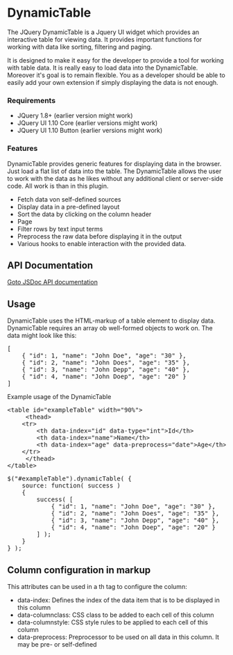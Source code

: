DynamicTable
============

The JQuery DynamicTable is a Jquery UI widget which provides an interactive table for viewing data.
It provides important functions for working with data like sorting, filtering and paging. 

It is designed to make it easy for the developer to provide a tool for working with table data. It is really easy to load data into the DynamicTable. Moreover it's goal is to remain flexible. You as a developer should be able to easily add your own extension if simply displaying the data is not enough.

### Requirements

- JQuery 1.8+ (earlier version might work)
- JQuery UI 1.10 Core (earlier versions might work)
- JQuery UI 1.10 Button  (earlier versions might work)

### Features

DynamicTable provides generic features for displaying data in the browser. Just load a flat list of data into the table. The DynamicTable allows the user to work with the data as he likes without any additional client or server-side code. All work is than in this plugin.

- Fetch data von self-defined sources
- Display data in a pre-defined layout
- Sort the data by clicking on the column header
- Page 
- Filter rows by text input terms
- Preprocess the raw data before displaying it in the output
- Various hooks to enable interaction with the provided data.

## API Documentation

<a href="http://bjoernruberg.github.io/DynamicTable/src/out/custom.dynamicTable.html">Goto JSDoc API documentation</a>

## Usage

DynamicTable uses the HTML-markup of a table element to display data. DynamicTable requires an array ob well-formed objects to work on. The data might look like this:

<pre>
[
	{ "id": 1, "name": "John Doe", "age": "30" },
	{ "id": 2, "name": "John Does", "age": "35" },
	{ "id": 3, "name": "John Depp", "age": "40" },
	{ "id": 4, "name": "John Doep", "age": "20" }
]
</pre>

Example usage of the DynamicTable
<pre>
&lt;table id=&quot;exampleTable&quot; width=&quot;90%&quot;&gt;
     &lt;thead&gt;
	&lt;tr&gt;
	    &lt;th data-index=&quot;id&quot; data-type=&quot;int&quot;&gt;Id&lt;/th&gt;
	    &lt;th data-index=&quot;name&quot;&gt;Name&lt;/th&gt;
	    &lt;th data-index=&quot;age&quot; data-preprocess=&quot;date&quot;&gt;Age&lt;/th&gt;
	&lt;/tr&gt;
     &lt;/thead&gt;
&lt;/table&gt;	
</pre>

<pre>
$("#exampleTable").dynamicTable( {
	source: function( success )
	{
		success( [
			{ "id": 1, "name": "John Doe", "age": "30" },
			{ "id": 2, "name": "John Does", "age": "35" },
			{ "id": 3, "name": "John Depp", "age": "40" },
			{ "id": 4, "name": "John Doep", "age": "20" }
		] );
	}
} );
</pre>

## Column configuration in markup

This attributes can be used in a th tag to configure the column:
- data-index: Defines the index of the data item that is to be displayed in this column
- data-columnclass: CSS class to be added to each cell of this column
- data-columnstyle: CSS style rules to be applied to each cell of this column
- data-preprocess: Preprocessor to be used on all data in this column. It may be pre- or self-defined
